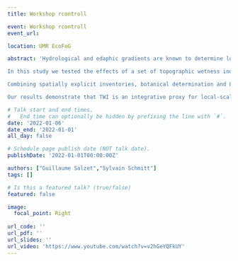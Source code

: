 ```yaml
---
title: Workshop rcontroll

event: Workshop rcontroll
event_url: 

location: UMR EcoFoG

abstract: 'Hydrological and edaphic gradients are known to determine local community assembly in tropical forests, but are often summarised in discrete categories. These approaches disregard the continuous response of species abundance to waterlogging. This methodological issue is critical in the context of climate change because water gradient at a local scale is expected to fluctuate due to unstable rain patterns. The use of a continuous proxy for soil moisture such as the Topographic Wetness Index (TWI) overcomes the limits of punctual measurements with hydrological grounded algorithms. The TWI allows the interpolation of the soil moisture based solely on the topography. Taking advantage of interpolation property, the TWI recently unveiled a pervasive hydro-edaphic niche differentiation mechanism in neotropical species complexes. Thus, an evaluation of the predictive efficiency of TWI calculation methods at the local community scale is a crucial step to study local determinants of tropical tree species’ niche.

In this study we tested the effects of a set of topographic wetness index variants on the community composition of trees in a neotropical forest. We investigated the consistency of community composition response to TWI with hilltop and lowland classifications already available for the studied species. We further studied the phylogenetic signal of species association with TWI to explore niche differentiation mechanisms in the local community. 

Combining spatially explicit inventories, botanical determination and LiDAR-derived topographicdata over 120 ha of permanent plots in French Guiana, we used a Bayesian modelling framework toinfer a joint species distribution model. We relied on a hydrogeology-based algorithm to compute ten different indexes of topographic wetness and compared their information criteria in a modelselection process. We classified the effect of TWI for each species based on the sign of the credibility interval. We used Blomberg’s K and variance partitioning to explore the phylogenetic signal of species association with TWI.

Our results demonstrate that TWI is an integrative proxy for local-scale community patterns of tropical trees. Using a joint species modelling of the TWI effect on species distribution, we found that several species differed from their classification in the literature, questioning their true habitat preference. The phylogenetic analysis of the TWI effect on species distribution shows that the preference. The phylogenetic analysis of the TWI effect on species distribution shows that the hydro-edaphic niche differentiation is present for more genera than previously described. These results highlight the interest of adapted continuous proxy to retrieve fine scale community assembly along studied gradient and shed light on the mechanisms behind habitat specialisation of tropical trees'

# Talk start and end times.
#   End time can optionally be hidden by prefixing the line with `#`.
date: '2022-01-06'
date_end: '2022-01-01'
all_day: false

# Schedule page publish date (NOT talk date).
publishDate: '2022-01-01T00:00:00Z'

authors: ["Guillaume Salzet","Sylvain Schmitt"]
tags: []

# Is this a featured talk? (true/false)
featured: false

image:
  focal_point: Right
  
url_code: ''
url_pdf: ''
url_slides: ''
url_video: 'https://www.youtube.com/watch?v=v2hGeYQFkUY'
---
```


